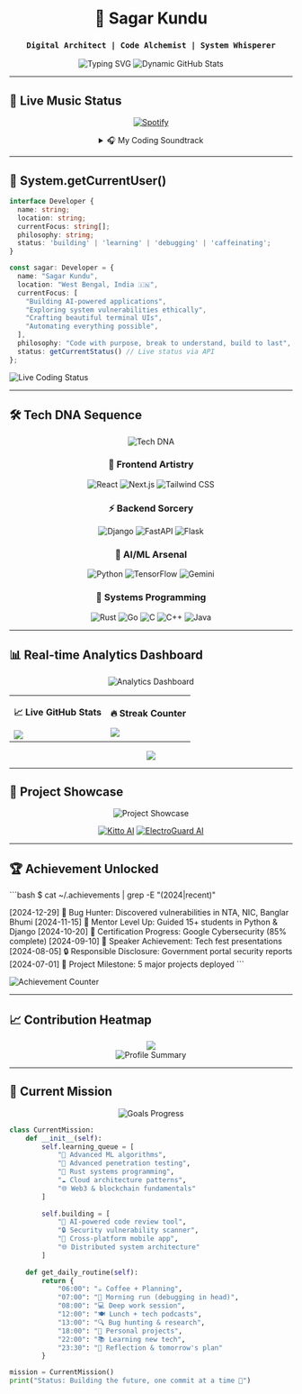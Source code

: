 <div align="center">

# 🌌 Sagar Kundu
### `Digital Architect | Code Alchemist | System Whisperer`

<img src="https://readme-typing-svg.herokuapp.com?font=JetBrains+Mono&size=18&duration=2000&pause=500&color=00FF41&center=true&vCenter=true&multiline=true&width=600&height=100&lines=Building+the+future%2C+one+commit+at+a+time;Turning+coffee+into+code+since+forever;Welcome+to+my+digital+realm+%F0%9F%91%BE" alt="Typing SVG" />

<!-- Dynamic GitHub Stats via API -->
<img src="https://github-stats-worker.kundusagar233.workers.dev/api/stats?username=sa001gar&theme=matrix" alt="Dynamic GitHub Stats" />

</div>

---

## 🎵 Live Music Status
<!-- Real-time Spotify integration -->
<div align="center">

[![Spotify](https://spotify-worker.kundusagar233.workers.dev/api/now-playing)](https://open.spotify.com/user/rjb4qo7kpfs4o9u8sedth1v7j)

<details>
<summary>🎧 My Coding Soundtrack</summary>

<!-- Dynamic Spotify top tracks -->
<img src="https://spotify-worker.kundusagar233.workers.dev/api/top-tracks" alt="Top Tracks" />

**Current Vibe:** Synthwave meets Lo-fi Hip Hop  
**Coding Mood:** `if (coffee.level > 50) { productivity++; }`

</details>

</div>

---

## 🧬 System.getCurrentUser()

```typescript
interface Developer {
  name: string;
  location: string;
  currentFocus: string[];
  philosophy: string;
  status: 'building' | 'learning' | 'debugging' | 'caffeinating';
}

const sagar: Developer = {
  name: "Sagar Kundu",
  location: "West Bengal, India 🇮🇳",
  currentFocus: [
    "Building AI-powered applications",
    "Exploring system vulnerabilities ethically", 
    "Crafting beautiful terminal UIs",
    "Automating everything possible",
  ],
  philosophy: "Code with purpose, break to understand, build to last",
  status: getCurrentStatus() // Live status via API
};

```

<!-- Live coding status -->
<img src="https://coding-status-worker.your-username.workers.dev/api/status?user=sa001gar" alt="Live Coding Status" />

---

## 🛠️ Tech DNA Sequence

<div align="center">

<!-- Dynamic tech stack with usage stats -->
<img src="https://tech-stack-worker.your-username.workers.dev/api/stack?user=sa001gar&style=dna" alt="Tech DNA" />

### 🎨 Frontend Artistry
![React](https://img.shields.io/badge/React-20232A?style=for-the-badge&logo=react&logoColor=61DAFB)
![Next.js](https://img.shields.io/badge/Next.js-000000?style=for-the-badge&logo=next.js&logoColor=white)
![Tailwind CSS](https://img.shields.io/badge/Tailwind_CSS-38B2AC?style=for-the-badge&logo=tailwind-css&logoColor=white)

### ⚡ Backend Sorcery
![Django](https://img.shields.io/badge/Django-092E20?style=for-the-badge&logo=django&logoColor=white)
![FastAPI](https://img.shields.io/badge/FastAPI-005571?style=for-the-badge&logo=fastapi)
![Flask](https://img.shields.io/badge/Flask-000000?style=for-the-badge&logo=flask&logoColor=white)

### 🤖 AI/ML Arsenal
![Python](https://img.shields.io/badge/Python-3776AB?style=for-the-badge&logo=python&logoColor=white)
![TensorFlow](https://img.shields.io/badge/TensorFlow-FF6F00?style=for-the-badge&logo=tensorflow&logoColor=white)
![Gemini](https://img.shields.io/badge/Gemini-8E75B2?style=for-the-badge&logo=google&logoColor=white)

### 🔧 Systems Programming
![Rust](https://img.shields.io/badge/Rust-000000?style=for-the-badge&logo=rust&logoColor=white)
![Go](https://img.shields.io/badge/Go-00ADD8?style=for-the-badge&logo=go&logoColor=white)
![C](https://img.shields.io/badge/C-00599C?style=for-the-badge&logo=c&logoColor=white)
![C++](https://img.shields.io/badge/C++-00599C?style=for-the-badge&logo=c%2B%2B&logoColor=white)
![Java](https://img.shields.io/badge/Java-ED8B00?style=for-the-badge&logo=java&logoColor=white)

</div>

---

## 📊 Real-time Analytics Dashboard

<div align="center">

<!-- Custom analytics via Cloudflare Workers -->
<img src="https://github-analytics-worker.your-username.workers.dev/api/dashboard?user=sa001gar&theme=matrix" alt="Analytics Dashboard" />

<table>
<tr>
<td>

**📈 Live GitHub Stats**
<!-- Real-time GitHub data -->
<img src="https://github-readme-stats.vercel.app/api?username=sa001gar&show_icons=true&theme=radical&include_all_commits=true&count_private=true&custom_title=Code%20Statistics&hide_border=true&bg_color=0d1117&title_color=00ff41&text_color=ffffff&icon_color=00ff41" />

</td>
<td>

**🔥 Streak Counter**
<!-- Contribution streak -->
<img src="https://github-readme-streak-stats.herokuapp.com/?user=sa001gar&theme=radical&hide_border=true&background=0d1117&stroke=00ff41&ring=00ff41&fire=ff6b6b&currStreakLabel=00ff41" />

</td>
</tr>
</table>

<!-- Language usage with real-time data -->
<img src="https://github-readme-stats.vercel.app/api/top-langs/?username=sa001gar&layout=compact&theme=radical&hide_border=true&bg_color=0d1117&title_color=00ff41&text_color=ffffff&langs_count=10" />

</div>

---

## 🚀 Project Showcase

<div align="center">

<!-- Dynamic project cards with live stats -->
<img src="https://project-showcase-worker.your-username.workers.dev/api/showcase?user=sa001gar&count=4" alt="Project Showcase" />

<!-- Featured repositories with live data -->
[![Kitto AI](https://github-readme-stats.vercel.app/api/pin/?username=sa001gar&repo=kitto-ai&theme=radical&hide_border=true&bg_color=0d1117&title_color=00ff41&text_color=ffffff&icon_color=00ff41)](https://github.com/sa001gar/kitto-ai)
[![ElectroGuard AI](https://github-readme-stats.vercel.app/api/pin/?username=sa001gar&repo=Elctroguard-AI-Details&theme=radical&hide_border=true&bg_color=0d1117&title_color=00ff41&text_color=ffffff&icon_color=00ff41)](https://github.com/sa001gar/Elctroguard-AI-Details)

</div>

---

## 🏆 Achievement Unlocked

\`\`\`bash
$ cat ~/.achievements | grep -E "(2024|recent)"

[2024-12-29] 🐞 Bug Hunter: Discovered vulnerabilities in NTA, NIC, Banglar Bhumi
[2024-11-15] 🧠 Mentor Level Up: Guided 15+ students in Python & Django
[2024-10-20] 🌱 Certification Progress: Google Cybersecurity (85% complete)
[2024-09-10] 📢 Speaker Achievement: Tech fest presentations
[2024-08-05] 🔒 Responsible Disclosure: Government portal security reports
[2024-07-01] 🚀 Project Milestone: 5 major projects deployed
\`\`\`

<!-- Live achievement counter -->
<img src="https://achievement-worker.your-username.workers.dev/api/counter?user=sa001gar" alt="Achievement Counter" />

---

## 📈 Contribution Heatmap

<div align="center">

<!-- Enhanced contribution graph -->
<img src="https://github-readme-activity-graph.vercel.app/graph?username=sa001gar&theme=react-dark&hide_border=true&bg_color=0d1117&color=00ff41&line=00ff41&point=ffffff&area=true&area_color=00ff41" />

<!-- Custom contribution insights -->
<!-- <img src="https://contribution-insights-worker.your-username.workers.dev/api/insights?user=sa001gar" alt="Contribution Insights" /> -->

</div>
<div align="center">
  <img src="https://github-profile-summary-cards.vercel.app/api/cards/profile-details?username=sa001gar&theme=github_dark" alt="Profile Summary" />
</div>

---

## 🎯 Current Mission

<div align="center">

<!-- Live coding goals tracker -->
<img src="https://goals-tracker-worker.your-username.workers.dev/api/progress?user=sa001gar" alt="Goals Progress" />

</div>

```python
class CurrentMission:
    def __init__(self):
        self.learning_queue = [
            "🧠 Advanced ML algorithms",
            "🔐 Advanced penetration testing",
            "🦀 Rust systems programming", 
            "☁️ Cloud architecture patterns",
            "🌐 Web3 & blockchain fundamentals"
        ]
        
        self.building = [
            "🤖 AI-powered code review tool",
            "🔒 Security vulnerability scanner",
            "📱 Cross-platform mobile app",
            "🌐 Distributed system architecture"
        ]
    
    def get_daily_routine(self):
        return {
            "06:00": "☕ Coffee + Planning",
            "07:00": "🏃 Morning run (debugging in head)",
            "08:00": "💻 Deep work session",
            "12:00": "🍽️ Lunch + tech podcasts", 
            "13:00": "🔍 Bug hunting & research",
            "18:00": "🎯 Personal projects",
            "22:00": "📚 Learning new tech",
            "23:30": "🌙 Reflection & tomorrow's plan"
        }

mission = CurrentMission()
print("Status: Building the future, one commit at a time 🚀")
